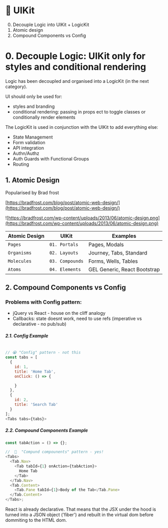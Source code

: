 # 💅 UIKit

0. Decouple Logic into UIKit + LogicKit
1. Atomic design
2. Compound Components vs Config

# 0. Decouple Logic: UIKit only for styles and conditional rendering

Logic has been decoupled and organised into a LogicKit (in the next category).

UI should only be used for:

- styles and branding
- conditional rendering: passing in props ect to toggle classes or conditionally render elements

The LogicKit is used in conjunction with the UIKit to add everything else:

- State Management
- Form validation
- API integration
- Authn/Authz
- Auth Guards with Functional Groups
- Routing

## 1. Atomic Design

Popularised by Brad frost

[https://bradfrost.com/blog/post/atomic-web-design/](https://bradfrost.com/blog/post/atomic-web-design/)

![https://bradfrost.com/wp-content/uploads/2013/06/atomic-design.png](https://bradfrost.com/wp-content/uploads/2013/06/atomic-design.png)

| Atomic Design | UIKit           | Examples                     |
| ------------- | --------------- | ---------------------------- |
| `Pages`       | `01. Portals`   | Pages, Modals                |
| `Organisms`   | `02. Layouts`   | Journey, Tabs, Standard      |
| `Molecules`   | `03. Compounds` | Forms, Wells, Tables         |
| `Atoms`       | `04. Elements`  | GEL Generic, React Bootstrap |

## 2. Compound Components vs Config

### Problems with Config pattern:

- jQuery vs React - house on the cliff analogy
- Callbacks: state doesnt work, need to use refs (imperative vs declarative - no pub/sub)

##### 2.1. Config Example

```js

// 😭 "Config" pattern - not this
const tabs = [
  {
    id: 1,
    title: 'Home Tab',
    onClick: () => {

    }
  },
  {
    id: 2,
    title: 'Search Tab'
  }
];
<Tabs tabs={tabs}>

```

##### 2.2. Compound Components Example

```js
const tabAction = () => {};

//  🤑  "Compund compounents" pattern - yes!
<Tabs>
  <Tab.Nav>
    <Tab tabId={1} onAction={tabAction}>
      Home Tab
    </Tab>
  </Tab.Nav>
  <Tab.Content>
    <Tab.Pane tabId={1}>Body of the Tab</Tab.Pane>
  </Tab.Content>
</Tabs>;
```

React is already declarative. That means that the JSX under the hood is turned into a JSON object ('fiber') and rebuilt in the virtual dom before dommiting to the HTML dom.
